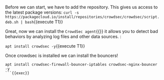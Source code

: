 Before we can start, we have to add the repository.
This gives us access to the latest package versions:
`curl -s https://packagecloud.io/install/repositories/crowdsec/crowdsec/script.deb.sh | bash`{{execute T1}}

Great, now we can install the `CrowdSec agent`{{}} it allows you to detect bad behaviors by analyzing log files and other data sources.
:

`apt install crowdsec -y`{{execute T1}}

Once crowdsec is installed we can install the bouncers!

```
apt install crowdsec-firewall-bouncer-iptables crowdsec-nginx-bouncer -y
```{{exec}}